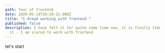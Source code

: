 ```yaml
---
path: fear of frontend
date: 2020-05-14T20:20:21.800Z
title: "I dread working with frontend "
published: false
description: I have felt it for quite some time now, it is finally time to admit
  it - I am scared to work with frontend
---
```

let's start